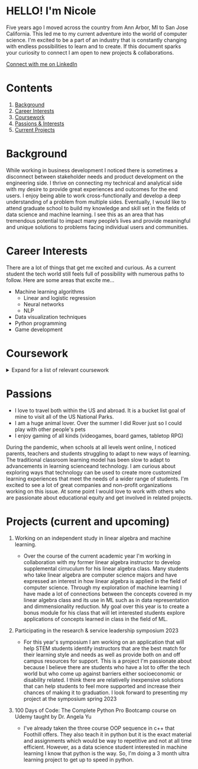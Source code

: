 # HELLO! I'm Nicole 

Five years ago I moved across the country from Ann Arbor, MI to San Jose California. 
This led me to my current adventure into the world of computer science.
I'm excited to be a part of an industry that is constantly changing with endless 
possibilities to learn and to create. If this document sparks your curiosity to 
connect I am open to new projects & collaborations.  


[Connect with me on LinkedIn](https://link-url-here.org)


# Contents
1. [Background](#Background)
2. [Career Interests](#Career)
3. [Coursework](#Coursework)
4. [Passions & Interests](#Passions)
5. [Current Projects](#Projects)




# Background
While working in business development I noticed there is sometimes a disconnect between
stakeholder needs and product development on the engineering side. I thrive on connecting
my technical and analytical side with my desire to provide great experiences and outcomes for
the end users. I enjoy being able to work cross-functionally and develop a deep understanding 
of a problem from multiple sides. Eventually, I would like to attend graduate school to
build my knowledge and skill set in the fields of data science and machine learning. 
I see this as an area that has tremendous potential to impact many people’s lives and
provide meaningful and unique solutions to problems facing individual users and communities.



# Career Interests
There are a lot of things that get me excited and curious. As a current student the tech
world still feels full of possibility with numerous paths to follow. Here are some areas 
that excite me...

* Machine learning algorithms 
     * Linear and logistic regression 
     * Neural networks
     * NLP
* Data visualization techniques 
* Python programming
* Game development 


# Coursework
<details>
  <summary>Expand for a list of relevant coursework</summary>
    
 ### Computer Science Courses  
     *CS 1A  Object-Oriented Programming Methodologies in Java
     *CS 2A  Object-Oriented Programming Methodologies in C++
     *CS 1B  Intermediate Software Design in Java
     *CS 2B  Intermediate Software Design in C++
     *CS 2C  Advanced Data Structures & Algorithms in C++
     *CS 31  Introduction to Database Management Systems
     
     *CIS 21  Introduction to x86 Processor Assembly Language & Computer Architecture
     *CIS 18A Introductionto UNIX/LINUX
     *CIS 18B Advanced UNIX/LINUX
     *CIS 64E Fundamentals of Large Scale Cloud Computing
     *CIS 89A Web Page Development    
     
 ### Mathmatics Courses 
     *Math 1A Calculus *derivatives*
     *Math 1B Calculus *integrals*
     *Math 1C Calculus *multi-variate*
     *Math 10 Discrete Mathmatics
     *Math 2B Linear Algebra 
     *Phys 4A General Physics 

</details>

# Passions

* I love to travel both within the US and abroad. It is a bucket list goal of mine to 
visit all of the US National Parks. 
* I am a huge animal lover. Over the summer I did Rover just so I could play with other people's pets
* I enjoy gaming of all kinds (videogames, board games, tabletop RPG)

During the pandemic, when schools at all levels went online, I noticed parents, teachers and students 
struggling to adapt to new ways of learning. The traditional classroom learning model has been slow to adapt
to advancements in learning scienceand technology. I am curious about exploring ways that technology can be used to 
create more customized learning experiences that meet the needs of a wider range of students. I'm excited to see 
a lot of great companies and non-profit organizations working on this issue. At some point I would love to work 
with others who are passionate about educational equity and get involved in related projects. 

# Projects (current and upcoming)

1. Working on an independent study in linear algebra and machine learning. 
   * Over the course of the current academic year I'm working in collaboration with my former 
   linear algebra instructor to develop supplemental cirruculum for his linear algebra class. 
   Many students who take linear algebra are computer science majors and have expressed an interest 
   in how linear algebra is applied in the field of computer science. Through my exploration of machine learning
   I have made a lot of connections between the concepts covered in my linear algebra class and its use in ML
   such as in data representation and dimmensionality reduction. My goal over this year is to create a bonus module
   for his class that will let interested students explore applications of concepts learned in class in the field of ML.

2. Participating in the research & service leadership symposium 2023
   * For this year's symposium I am working on an application that will help STEM students identify instructors
   that are the best match for their learning style and needs as well as provide both on and off campus resources for support.
   This is a project I'm passionate about because I believe there are students who have a lot to offer the tech world but who
   come up against barriers either socioeconomic or disability related. I think there are relativelly inexpensive solutions that
   can help students to feel more supported and increase their chances of making it to graduation. I look forward to presenting 
   my project at the symposium spring 2023

3. 100 Days of Code: The Complete Python Pro Bootcamp course on Udemy taught by Dr. Angela Yu
   * I've already taken the three course OOP sequence in c++ that Foothill offers. They also teach it in python but it is the exact 
   material and assignments which would be way to repetitive and not at all time efficient. However, as a data science student 
   interested in machine learning I know that python is the way. So, I'm doing a 3 month ultra learning project to get up to speed in 
   python.
  


<!--
**nicolenadine/nicolenadine** is a ✨ _special_ ✨ repository because its `README.md` (this file) appears on your GitHub profile.

Here are some ideas to get you started:

- 🔭 I’m currently working on ...
- 🌱 I’m currently learning ...
- 👯 I’m looking to collaborate on ...
- 🤔 I’m looking for help with ...
- 💬 Ask me about ...
- 📫 How to reach me: ...
- 😄 Pronouns: ...
- ⚡ Fun fact: ...



During the pandemic,
when schools at all levels went online, I noticed parents and students struggling to adapt to
new ways of learning. I believe this really highlighted a problem that has existed in education for 
-->

